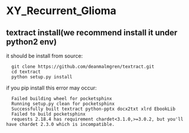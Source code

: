 # XY_Recurrent_Glioma
## textract install(we recommend install it under python2 env)
  it should be install from source:
  ```
    git clone https://github.com/deanmalmgren/textract.git
    cd textract
    python setup.py install
  ```  
  if you pip install this error may occur:
  ```
    Failed building wheel for pocketsphinx
    Running setup.py clean for pocketsphinx
    Successfully built textract python-pptx docx2txt xlrd EbookLib
    Failed to build pocketsphinx
    requests 2.18.4 has requirement chardet<3.1.0,>=3.0.2, but you'll have chardet 2.3.0 which is incompatible.
  ```
